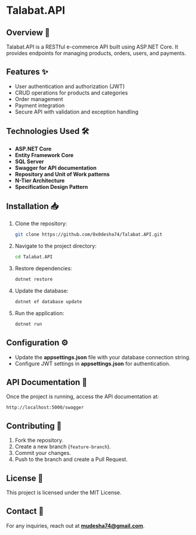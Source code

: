# Talabat.API

## Overview 🚀
Talabat.API is a RESTful e-commerce API built using ASP.NET Core. It provides endpoints for managing products, orders, users, and payments.

## Features ✨
- User authentication and authorization (JWT)
- CRUD operations for products and categories
- Order management
- Payment integration
- Secure API with validation and exception handling

## Technologies Used 🛠
- **ASP.NET Core**
- **Entity Framework Core**
- **SQL Server**
- **Swagger for API documentation**
- **Repository and Unit of Work patterns**
- **N-Tier Architecture**
- **Specification Design Pattern**

## Installation 📥
1. Clone the repository:
   ```bash
   git clone https://github.com/0x0desha74/Talabat.API.git
   ```
2. Navigate to the project directory:
   ```bash
   cd Talabat.API
   ```
3. Restore dependencies:
   ```bash
   dotnet restore
   ```
4. Update the database:
   ```bash
   dotnet ef database update
   ```
5. Run the application:
   ```bash
   dotnet run
   ```

## Configuration ⚙️
- Update the **appsettings.json** file with your database connection string.
- Configure JWT settings in **appsettings.json** for authentication.

## API Documentation 📄
Once the project is running, access the API documentation at:
```
http://localhost:5000/swagger
```

## Contributing 🤝
1. Fork the repository.
2. Create a new branch (`feature-branch`).
3. Commit your changes.
4. Push to the branch and create a Pull Request.

## License 📜
This project is licensed under the MIT License.

## Contact 📧
For any inquiries, reach out at **mudesha74@gmail.com**.

